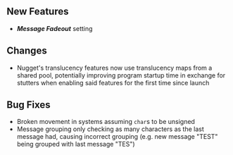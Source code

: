 ## New Features

- **_Message Fadeout_** setting

## Changes

- Nugget's translucency features now use translucency maps from a shared pool,
  potentially improving program startup time in exchange for stutters
  when enabling said features for the first time since launch

## Bug Fixes

- Broken movement in systems assuming `char`s to be unsigned
- Message grouping only checking as many characters as the last message had,
  causing incorrect grouping (e.g. new message "TEST" being grouped with last message "TES")
